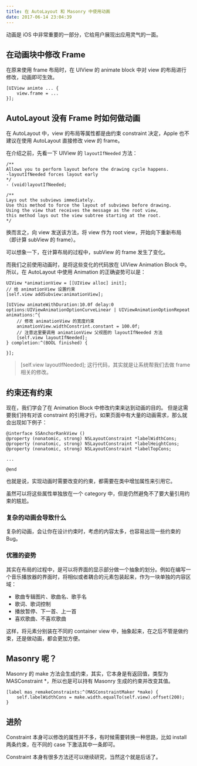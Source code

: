 ```yaml
---
title: 在 AutoLayout 和 Masonry 中使用动画
date: 2017-06-14 23:04:39
---
```


动画是 iOS 中非常重要的一部分，它给用户展现出应用灵气的一面。

## 在动画块中修改 Frame

在原来使用 frame 布局时，在 UIView 的 animate block 中对 view 的布局进行修改，动画即可生效。

```
[UIView animte ... {
    view.frame = ...
}];
```
## AutoLayout 没有 Frame 时如何做动画

在 AutoLayout 中，view 的布局等属性都是由约束 constraint 决定，Apple 也不建议在使用 AutoLayout 直接修改 view 的 frame。

在介绍之前，先看一下 UIView 的 `layoutIfNeeded` 方法：

<!--more-->

```objc
/** 
Allows you to perform layout before the drawing cycle happens. 
-layoutIfNeeded forces layout early
*/
- (void)layoutIfNeeded;

/**
Lays out the subviews immediately.
Use this method to force the layout of subviews before drawing. 
Using the view that receives the message as the root view, 
this method lays out the view subtree starting at the root.
*/
```
换而言之，向 view 发送该方法，将 view 作为 root view，开始向下重新布局（即计算 subView 的 frame）。

可以想象一下，在计算布局的过程中，subView 的 frame 发生了变化。

而我们之前使用动画时，是将这些变化的代码放在 UIView Animation Block 中。
所以，在 AutoLayout 中使用 Animation 的正确姿势可以是：

```
UIView *animationView = [[UIView alloc] init];
// 给 animationView 设置约束
[self.view addSubview:animationView];

[UIView animateWithDuration:10.0f delay:0 options:UIViewAnimationOptionCurveLinear | UIViewAnimationOptionRepeat animations:^{
    // 修改 animationView 的宽度约束
    animationView.widthConstrint.constant = 100.0f;
    // 注意这里要调用 animationView 父视图的 layoutIfNeeded 方法
    [self.view layoutIfNeeded];
} completion:^(BOOL finished) {

}];
```

> [self.view layoutIfNeeded]; 这行代码，其实就是让系统帮我们去做 frame 相关的修改。

## 约束还有约束

现在，我们学会了在 Animation Block 中修改约束来达到动画的目的。
但是这需要我们持有对该 constraint 的引用才行。如果页面中有大量的动画需求，那么就会出现如下例子：

```
@interface SSAnchorRankView ()
@property (nonatomic, strong) NSLayoutConstraint *labelWidthCons;
@property (nonatomic, strong) NSLayoutConstraint *labelHeightCons;
@property (nonatomic, strong) NSLayoutConstraint *labelTopCons;

...

@end
```

也就是说，实现动画时需要改变的约束，都需要在类中增加属性来引用它。

虽然可以将这些属性单独放在一个 category 中，但是仍然避免不了要大量引用约束的尴尬。

### 复杂的动画会导致什么

复杂的动画，会让你在设计约束时，考虑的内容太多，也容易出现一些约束的 Bug。

### 优雅的姿势

其实在布局的过程中，是可以将界面的显示部分做一个抽象的划分。例如在编写一个音乐播放器的界面时，将相似或者耦合的元素包装起来，作为一块单独的内容区域：
 - 歌曲专辑图片、歌曲名、歌手名
 - 歌词、歌词控制
 - 播放暂停、下一首、上一首
 - 喜欢歌曲、不喜欢歌曲

这样，将元素分别装在不同的 container view 中，抽象起来，在之后不管是做约束，还是做动画，都会更加方便。

## Masonry 呢？

Masonry 的 make 方法会生成约束，其实，它本身是有返回值，类型为 MASConstraint *，所以也是可以持有 Masonry 生成的约束并改变其值。

```
[label mas_remakeConstraints:^(MASConstraintMaker *make) {
    self.labelWidthCons = make.width.equalTo(self.view).offset(200);
}
```


## 进阶

Constraint 本身可以修改的属性并不多，有时候需要转换一种思路，比如 install 两条约束，在不同的 case 下激活其中一条即可。

Constraint 本身有很多方法还可以继续研究，当然这个就是后话了。


